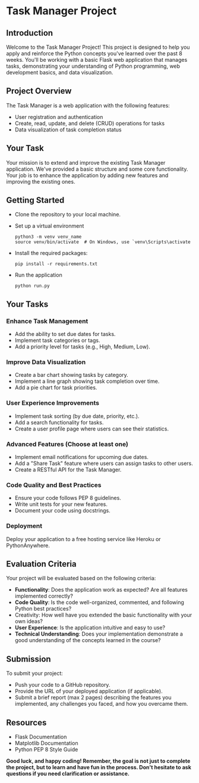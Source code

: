 # Task Manager Project

## Introduction

Welcome to the Task Manager Project! This project is designed to help you apply and reinforce the Python concepts you've learned over the past 8 weeks. You'll be working with a basic Flask web application that manages tasks, demonstrating your understanding of Python programming, web development basics, and data visualization.

## Project Overview

The Task Manager is a web application with the following features:

- User registration and authentication
- Create, read, update, and delete (CRUD) operations for tasks
- Data visualization of task completion status

## Your Task

Your mission is to extend and improve the existing Task Manager application. We've provided a basic structure and some core functionality. Your job is to enhance the application by adding new features and improving the existing ones.

## Getting Started

- Clone the repository to your local machine.
- Set up a virtual environment

      python3 -m venv venv_name
      source venv/bin/activate  # On Windows, use `venv\Scripts\activate

- Install the required packages:

      pip install -r requirements.txt

- Run the application

      python run.py

## Your Tasks

### Enhance Task Management

* Add the ability to set due dates for tasks.
* Implement task categories or tags.
* Add a priority level for tasks (e.g., High, Medium, Low).


### Improve Data Visualization

* Create a bar chart showing tasks by category.
* Implement a line graph showing task completion over time.
* Add a pie chart for task priorities.


### User Experience Improvements

* Implement task sorting (by due date, priority, etc.).
* Add a search functionality for tasks.
* Create a user profile page where users can see their statistics.


### Advanced Features (Choose at least one)

* Implement email notifications for upcoming due dates.
* Add a "Share Task" feature where users can assign tasks to other users.
* Create a RESTful API for the Task Manager.


### Code Quality and Best Practices

* Ensure your code follows PEP 8 guidelines.
* Write unit tests for your new features.
* Document your code using docstrings.


### Deployment

Deploy your application to a free hosting service like Heroku or PythonAnywhere.



## Evaluation Criteria

Your project will be evaluated based on the following criteria:

* **Functionality**: Does the application work as expected? Are all features implemented correctly?
* **Code Quality**: Is the code well-organized, commented, and following Python best practices?
* Creativity: How well have you extended the basic functionality with your own ideas?
* **User Experience**: Is the application intuitive and easy to use?
* **Technical Understanding**: Does your implementation demonstrate a good understanding of the concepts learned in the course?

## Submission
To submit your project:

* Push your code to a GitHub repository.
* Provide the URL of your deployed application (if applicable).
* Submit a brief report (max 2 pages) describing the features you implemented, any challenges you faced, and how you overcame them.

## Resources

* Flask Documentation
* Matplotlib Documentation
* Python PEP 8 Style Guide

**Good luck, and happy coding! Remember, the goal is not just to complete the project, but to learn and have fun in the process. Don't hesitate to ask questions if you need clarification or assistance.**